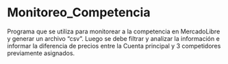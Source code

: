 # Monitoreo_Competencia
Programa que se utiliza para monitorear a la competencia en MercadoLibre y generar un archivo “csv”. Luego se debe filtrar y analizar la información e informar la diferencia de precios entre la Cuenta principal y 3 competidores previamente asignados.
